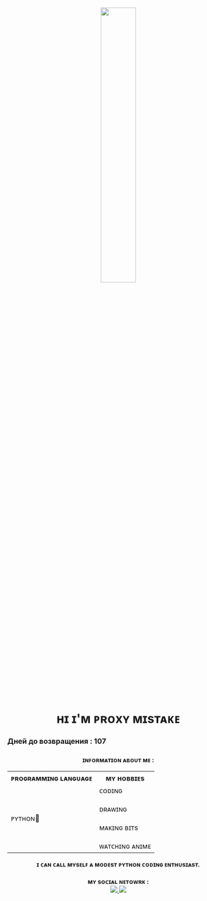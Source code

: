 <h1 align = "center">
  <img src = "https://avatars.githubusercontent.com/u/90175549?v=4", width = 40%, height = 40%>
  <br></br>
  ʜɪ ɪ'ᴍ ᴘʀᴏxʏ ᴍɪsᴛᴀᴋᴇ
</h1>
<h3>Дней до возвращения : 107 <h3>
  
<h4 align = "center">
  ɪɴꜰᴏʀᴍᴀᴛɪᴏɴ ᴀʙᴏᴜᴛ ᴍᴇ :
    <table align = "center">
      <tr>
        <th>ᴘʀᴏɢʀᴀᴍᴍɪɴɢ ʟᴀɴɢᴜᴀɢᴇ</th>
        <th>ᴍʏ ʜᴏʙʙɪᴇs</th>
      </tr>
      <tr>
        <td>ᴘʏᴛʜᴏɴ🐍</td>
        <td>
        ᴄᴏᴅɪɴɢ
        <br></br>
        ᴅʀᴀᴡɪɴɢ
        <br></br>
        ᴍᴀᴋɪɴɢ ʙɪᴛs
        <br></br>
        ᴡᴀᴛᴄʜɪɴɢ ᴀɴɪᴍᴇ
    </table>
    ɪ ᴄᴀɴ ᴄᴀʟʟ ᴍʏsᴇʟꜰ ᴀ ᴍᴏᴅᴇsᴛ ᴘʏᴛʜᴏɴ ᴄᴏᴅɪɴɢ ᴇɴᴛʜᴜsɪᴀsᴛ.
  </details>
</h4>

<h4 align = "center">
  ᴍʏ sᴏᴄɪᴀʟ ɴᴇᴛᴏᴡʀᴋ : 
  <br>
  <a href = "https://t.me/Proxy1Mistake" target="_blank">
  <img src = "https://img.shields.io/badge/ᴛᴇʟᴇɢʀᴀᴍ-92000a?logo=telegram&logoColor=FFFFFF&labelColor=000000">
  <a href = "https://discordapp.com/users/875370793100533862/" target="_blank">
  <img src = "https://img.shields.io/badge/ᴅɪsᴄᴏʀᴅ-92000a?logo=discord&logoColor=FFFFFF&labelColor=000000">
  </br>
  </details>
</h4>
    
